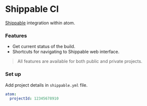 # Shippable CI
[Shippable](https://shippable.com) integration within atom.

### Features
- Get current status of the build.
- Shortcuts for navigating to Shippable web interface.

> All features are available for both public and private projects.

### Set up
Add project details in `shippable.yml` file. 

```yml 
atom:
  projectId: 12345678910
```

